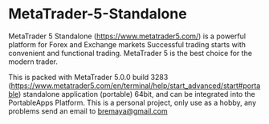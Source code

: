 # MetaTrader-5-Standalone

MetaTrader 5 Standalone (https://www.metatrader5.com/) is a powerful platform for Forex and Exchange markets Successful trading starts with convenient and functional trading.  MetaTrader 5 is the best choice for the modern trader.

This is packed with MetaTrader 5.0.0 build 3283 (https://www.metatrader5.com/en/terminal/help/start_advanced/start#portable) standalone application (portable) 64bit, and can be integrated into the PortableApps Platform. This is a personal project, only use as a hobby, any problems send an email to bremaya@gmail.com
